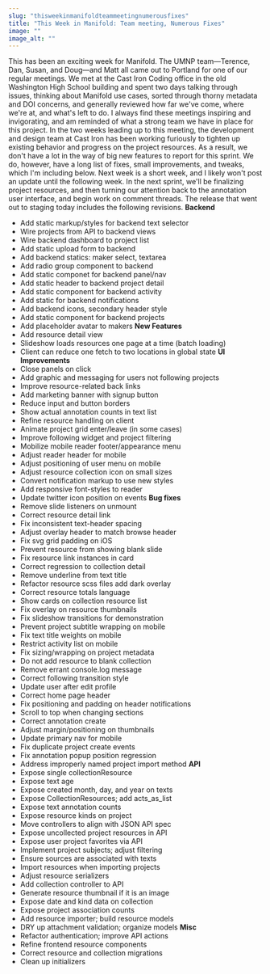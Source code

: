 ```yaml
---
slug: "thisweekinmanifoldteammeetingnumerousfixes"
title: "This Week in Manifold: Team meeting, Numerous Fixes"
image: ""
image_alt: ""
---
```




<!--truncate-->

This has been an exciting week for Manifold. The UMNP team—Terence, Dan, Susan, and Doug—and Matt all came out to Portland for one of our regular meetings. We met at the Cast Iron Coding office in the old Washington High School building and spent two days talking through issues, thinking about Manifold use cases, sorted through thorny metadata and DOI concerns, and generally reviewed how far we've come, where we're at, and what's left to do. I always find these meetings inspiring and invigorating, and am reminded of what a strong team we have in place for this project. In the two weeks leading up to this meeting, the development and design team at Cast Iron has been working furiously to tighten up existing behavior and progress on the project resources. As a result, we don't have a lot in the way of big new features to report for this sprint. We do, however, have a long list of fixes, small improvements, and tweaks, which I'm including below. Next week is a short week, and I likely won't post an update until the following week. In the next sprint, we'll be finalizing project resources, and then turning our attention back to the annotation user interface, and begin work on comment threads. The release that went out to staging today includes the following revisions. **Backend**

- Add static markup/styles for backend text selector
- Wire projects from API to backend views
- Wire backend dashboard to project list
- Add static upload form to backend
- Add backend statics: maker select, textarea
- Add radio group component to backend
- Add static componet for backend panel/nav
- Add static header to backend project detail
- Add static component for backend activity
- Add static for backend notifications
- Add backend icons, secondary header style
- Add static component for backend projects
- Add placeholder avatar to makers
**New Features**
- Add resource detail view
- Slideshow loads resources one page at a time (batch loading)
- Client can reduce one fetch to two locations in global state
**UI Improvements**
- Close panels on click
- Add graphic and messaging for users not following projects
- Improve resource-related back links
- Add marketing banner with signup button
- Reduce input and button borders
- Show actual annotation counts in text list
- Refine resource handling on client
- Animate project grid enter/leave (in some cases)
- Improve following widget and project filtering
- Mobilize mobile reader footer/appearance menu
- Adjust reader header for mobile
- Adjust positioning of user menu on mobile
- Adjust resource collection icon on small sizes
- Convert notification markup to use new styles
- Add responsive font-styles to reader
- Update twitter icon position on events
**Bug fixes**
- Remove slide listeners on unmount
- Correct resource detail link
- Fix inconsistent text-header spacing
- Adjust overlay header to match browse header
- Fix svg grid padding on iOS
- Prevent resource from showing blank slide
- Fix resource link instances in card
- Correct regression&nbsp;to collection detail
- Remove underline from text title
- Refactor resource scss files add dark overlay
- Correct resource totals language
- Show cards on collection resource list
- Fix overlay on resource thumbnails
- Fix slideshow transitions for demonstration
- Prevent project subtitle wrapping on mobile
- Fix text title weights on mobile
- Restrict activity list on mobile
- Fix sizing/wrapping on project metadata
- Do not add resource to blank collection
- Remove errant console.log message
- Correct following transition style
- Update user after edit profile
- Correct home page header
- Fix positioning and padding on header notifications
- Scroll to top when changing sections
- Correct annotation create
- Adjust margin/positioning on thumbnails
- Update primary nav for mobile
- Fix duplicate project&nbsp;create events
- Fix annotation popup position regression
- Address improperly named project import method
**API**
- Expose single collectionResource
- Expose text age
- Expose created month, day, and year on texts
- Expose CollectionResources; add acts\_as\_list
- Expose text annotation counts
- Expose resource kinds on project
- Move controllers to align with JSON API spec
- Expose uncollected project resources in API
- Expose user project favorites via API
- Implement project subjects; adjust filtering
- Ensure sources are associated with texts
- Import resources when importing projects
- Adjust resource serializers
- Add collection controller to API
- Generate resource thumbnail if it is an image
- Expose date and kind data on collection
- Expose project association counts
- Add resource importer; build resource models
- DRY up attachment validation; organize models
**Misc**
- Refactor authentication; improve API actions
- Refine frontend resource components
- Correct resource and collection migrations
- Clean up initializers
 &nbsp;

